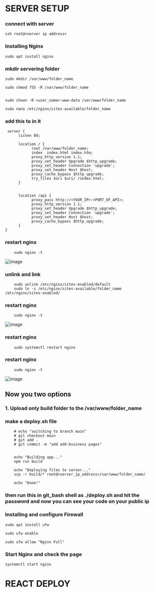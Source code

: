 # SERVER SETUP

### connect with server
    ssh root@<server ip address> 
    
### Installing Nginx
    sudo apt install nginx
    
### mkdir servering folder
    sudo mkdir /var/www/folder_name
    
    sudo chmod 755 -R /var/www/folder_name
    

    sudo chown -R <user_name>:www-data /var/www/folder_name
    
    sudo nano /etc/nginx/sites-available/folder_name
 
 ### add this to in it
     
     server {
          listen 80;

          location / {
                root /var/www/folder_name;
                index  index.html index.htm;
                proxy_http_version 1.1;
                proxy_set_header Upgrade $http_upgrade;
                proxy_set_header Connection 'upgrade';
                proxy_set_header Host $host;
                proxy_cache_bypass $http_upgrade;
                try_files $uri $uri/ /index.html;
          }


          location /api {
                proxy_pass http://<YOUR_IP>:<PORT_OF_API>;
                proxy_http_version 1.1;
                proxy_set_header Upgrade $http_upgrade;
                proxy_set_header Connection 'upgrade';
                proxy_set_header Host $host;
                proxy_cache_bypass $http_upgrade;
          }
    }

### restart nginx
        sudo nginx -t
  ![image](https://user-images.githubusercontent.com/98096047/233639231-28c1733d-85c1-4fd7-a6f9-35a6c3e07423.png)

### unlink and link
        sudo unlink /etc/nginx/sites-enabled/default
        sudo ln -s /etc/nginx/sites-available/folder_name /etc/nginx/sites-enabled/
        
        
### restart nginx
        sudo nginx -t
  ![image](https://user-images.githubusercontent.com/98096047/233639231-28c1733d-85c1-4fd7-a6f9-35a6c3e07423.png)

### restart nginx
        sudo systemctl restart nginx


### restart nginx
        sudo nginx -t
  ![image](https://user-images.githubusercontent.com/98096047/233639231-28c1733d-85c1-4fd7-a6f9-35a6c3e07423.png)


## Now you two options
### 1. Upload only build folder to the /var/www/folder_name
### make a deploy.sh file 
        # echo "switching to branch main"
        # git checkout main
        # git add .
        # git commit -m "add add-business pages"


        echo "Building app..."
        npm run build

        echo "Deploying files to server..."
        scp -r build/* root@<server_ip_address>/var/www/folder_name/

        echo "Done!"
        
### then run this in git_bash shell as ./deploy.sh and hit the password and now you can see your code on your public ip

### Installing and configure Firewall
    sudo apt install ufw
    
    sudo ufw enable
    
    sudo ufw allow "Nginx Full"

### Start Nginx and check the page
    systemctl start nginx

# REACT DEPLOY
